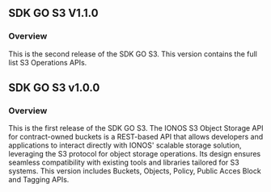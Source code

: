 ## SDK GO S3 V1.1.0

### Overview

This is the second release of the SDK GO S3. This version contains the full list S3 Operations APIs.

## SDK GO S3 v1.0.0

### Overview
This is the first release of the SDK GO S3. The IONOS S3 Object Storage API for contract-owned buckets is a REST-based API that allows developers and applications to interact directly with IONOS' scalable storage solution, leveraging the S3 protocol for object storage operations. Its design ensures seamless compatibility with existing tools and libraries tailored for S3 systems.
This version includes Buckets, Objects, Policy, Public Acces Block and Tagging APIs.
